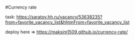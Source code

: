 #Currency rate

task: https://saratov.hh.ru/vacancy/53638235?from=favorite_vacancy_list&hhtmFrom=favorite_vacancy_list

deploy here => https://maksim1509.github.io/currency-rate/
